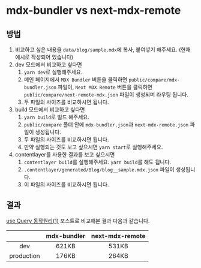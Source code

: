 # mdx-bundler  vs  next-mdx-remote

## 방법

1. 비교하고 싶은 내용을 `data/blog/sample.mdx`에 복사, 붙여넣기 해주세요. (현재 예시로 작성되어 있습니다)
2. dev 모드에서 비교하고 싶다면 
   1. `yarn dev`로 실행해주세요.
   2. 메인 페이지에서 `MDX Bundler` 버튼을 클릭하면 `public/compare/mdx-bundler.json` 파일이, `Next MDX Remote` 버튼을 클릭하면 `public/compare/next-remote-mdx.json` 파일이 생성되며 라우팅 됩니다.
   3. 두 파일의 사이즈를 비교하시면 됩니다.
3. build 모드에서 비교하고 싶다면
   1. `yarn build`로 빌드 해주세요.
   2. `public/compare` 폴더 안에 `mdx-bundler.json`과 `next-mdx-remote.json` 파일이 생성됩니다.
   3. 두 파일의 사이즈를 비교하시면 됩니다.
   4. 만약 실행되는 것도 보고 싶으시면 `yarn start`로 실행해주세요.
4. contentlayer를 사용한 결과를 보고 싶으시면
   1. `contentlayer build`를 실행해주세요. `yarn build`를 해도 됩니다.
   2. `.contentlayer/generated/Blog/blog__sample.mdx.json` 파일이 생성됩니다.
   3. 이 파일의 사이즈를 비교하시면 됩니다.

## 결과

[use Query 동작원리(1)](https://www.timegambit.com/blog/digging/react-query/01) 포스트로 비교해본 결과 다음과 같습니다.

|            |mdx-bundler|next-mdx-remote|
|:----------:|:---:|:---:|
|    dev     |621KB|531KB|
| production |176KB|264KB|

